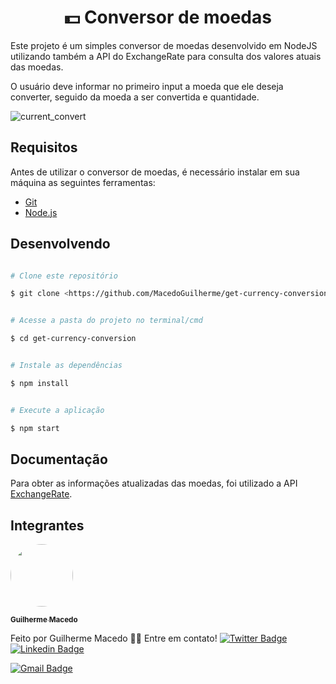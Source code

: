 <h1  align="center">💵 Conversor de moedas</h1>

<p>Este projeto é um simples conversor de moedas desenvolvido em NodeJS utilizando também a API do ExchangeRate para consulta dos valores atuais das moedas.</p>

<p>O usuário deve informar no primeiro input a moeda que ele deseja converter, seguido da moeda a ser convertida e quantidade.</p>

![current_convert](https://user-images.githubusercontent.com/55069153/125344601-dfa38080-e32d-11eb-9bc2-ebec8c5bf0ac.jpg)


## Requisitos

Antes de utilizar o conversor de moedas, é necessário instalar em sua máquina as seguintes ferramentas:

 - [Git](https://git-scm.com)
 - [Node.js](https://nodejs.org/en/)

## Desenvolvendo

  

```bash

# Clone este repositório

$ git clone <https://github.com/MacedoGuilherme/get-currency-conversion.git>


# Acesse a pasta do projeto no terminal/cmd

$ cd get-currency-conversion


# Instale as dependências

$ npm install


# Execute a aplicação

$ npm start


```

  

## Documentação

  

Para obter as informações atualizadas das moedas, foi utilizado a API [ExchangeRate](https://www.exchangerate-api.com/docs/overview).

 

## Integrantes

<a  href="https://blog.rocketseat.com.br/author/thiago/">

<img  style="border-radius: 50%;"  src="https://user-images.githubusercontent.com/55069153/125345777-54c38580-e32f-11eb-8f88-c18614d308ed.jpeg"  width="100px;"  alt=""/>

<sub><b>Guilherme Macedo</b></sub></a> 

Feito por Guilherme Macedo 👋🏽 Entre em contato!
[![Twitter Badge](https://img.shields.io/badge/-@gmacedo96-1ca0f1?style=flat-square&labelColor=1ca0f1&logo=twitter&logoColor=white&link=https://twitter.com/guilherme-macedo-4a5b75202)](https://twitter.com/tgmarinho) [![Linkedin Badge](https://img.shields.io/badge/-Guilherme-blue?style=flat-square&logo=Linkedin&logoColor=white&link=https://www.linkedin.com/in/tgmarinho/)](https://www.linkedin.com/in/tgmarinho/)

[![Gmail Badge](https://img.shields.io/badge/-macedoguilherme96@gmail.com-c14438?style=flat-square&logo=Gmail&logoColor=white&link=mailto:macedoguilherme96@gmail.com)](mailto:macedoguilherme96@gmail.com)